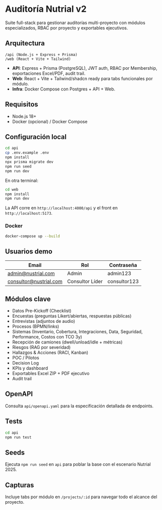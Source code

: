 # Auditoría Nutrial v2

Suite full-stack para gestionar auditorías multi-proyecto con módulos especializados, RBAC por proyecto y exportables ejecutivos.

## Arquitectura

```
/api (Node.js + Express + Prisma)
/web (React + Vite + Tailwind)
```

- **API**: Express + Prisma (PostgreSQL), JWT auth, RBAC por Membership, exportaciones Excel/PDF, audit trail.
- **Web**: React + Vite + Tailwind/shadcn ready para tabs funcionales por módulo.
- **Infra**: Docker Compose con Postgres + API + Web.

## Requisitos

- Node.js 18+
- Docker (opcional) / Docker Compose

## Configuración local

```bash
cd api
cp .env.example .env
npm install
npx prisma migrate dev
npm run seed
npm run dev
```

En otra terminal:

```bash
cd web
npm install
npm run dev
```

La API corre en `http://localhost:4000/api` y el front en `http://localhost:5173`.

### Docker

```bash
docker-compose up --build
```

## Usuarios demo

| Email | Rol | Contraseña |
| --- | --- | --- |
| admin@nustrial.com | Admin | admin123 |
| consultor@nustrial.com | Consultor Líder | consultor123 |

## Módulos clave

- Datos Pre-Kickoff (Checklist)
- Encuestas (preguntas Likert/abiertas, respuestas públicas)
- Entrevistas (adjuntos de audio)
- Procesos (BPMN/links)
- Sistemas (Inventario, Cobertura, Integraciones, Data, Seguridad, Performance, Costos con TCO 3y)
- Recepción de camiones (dwell/unload/idle + métricas)
- Riesgos (RAG por severidad)
- Hallazgos & Acciones (RACI, Kanban)
- POC / Pilotos
- Decision Log
- KPIs y dashboard
- Exportables Excel ZIP + PDF ejecutivo
- Audit trail

## OpenAPI

Consulta `api/openapi.yaml` para la especificación detallada de endpoints.

## Tests

```bash
cd api
npm run test
```

## Seeds

Ejecuta `npm run seed` en `api` para poblar la base con el escenario Nutrial 2025.

## Capturas

Incluye tabs por módulo en `/projects/:id` para navegar todo el alcance del proyecto.
